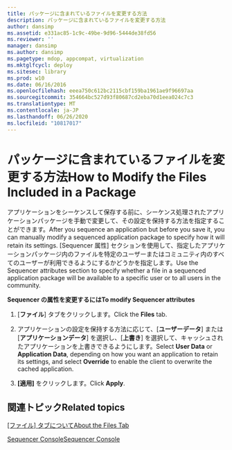 ```yaml
---
title: パッケージに含まれているファイルを変更する方法
description: パッケージに含まれているファイルを変更する方法
author: dansimp
ms.assetid: e331ac85-1c9c-49be-9d96-5444de38fd56
ms.reviewer: ''
manager: dansimp
ms.author: dansimp
ms.pagetype: mdop, appcompat, virtualization
ms.mktglfcycl: deploy
ms.sitesec: library
ms.prod: w10
ms.date: 06/16/2016
ms.openlocfilehash: eeea750c612bc2115cbf159ba1961ae9f96697aa
ms.sourcegitcommit: 354664bc527d93f80687cd2eba70d1eea024c7c3
ms.translationtype: MT
ms.contentlocale: ja-JP
ms.lasthandoff: 06/26/2020
ms.locfileid: "10817017"
---
```

# <span data-ttu-id="876c0-103">パッケージに含まれているファイルを変更する方法</span><span class="sxs-lookup"><span data-stu-id="876c0-103">How to Modify the Files Included in a Package</span></span>


<span data-ttu-id="876c0-104">アプリケーションをシーケンスして保存する前に、シーケンス処理されたアプリケーションパッケージを手動で変更して、その設定を保持する方法を指定することができます。</span><span class="sxs-lookup"><span data-stu-id="876c0-104">After you sequence an application but before you save it, you can manually modify a sequenced application package to specify how it will retain its settings.</span></span> <span data-ttu-id="876c0-105">[Sequencer 属性] セクションを使用して、指定したアプリケーションパッケージ内のファイルを特定のユーザーまたはコミュニティ内のすべてのユーザーが利用できるようにするかどうかを指定します。</span><span class="sxs-lookup"><span data-stu-id="876c0-105">Use the Sequencer attributes section to specify whether a file in a sequenced application package will be available to a specific user or to all users in the community.</span></span>

**<span data-ttu-id="876c0-106">Sequencer の属性を変更するには</span><span class="sxs-lookup"><span data-stu-id="876c0-106">To modify Sequencer attributes</span></span>**

1.  <span data-ttu-id="876c0-107">[**ファイル**] タブをクリックします。</span><span class="sxs-lookup"><span data-stu-id="876c0-107">Click the **Files** tab.</span></span>

2.  <span data-ttu-id="876c0-108">アプリケーションの設定を保持する方法に応じて、[**ユーザーデータ**] または [**アプリケーションデータ**] を選択し、[**上書き**] を選択して、キャッシュされたアプリケーションを上書きできるようにします。</span><span class="sxs-lookup"><span data-stu-id="876c0-108">Select **User Data** or **Application Data**, depending on how you want an application to retain its settings, and select **Override** to enable the client to overwrite the cached application.</span></span>

3.  <span data-ttu-id="876c0-109">**[適用]** をクリックします。</span><span class="sxs-lookup"><span data-stu-id="876c0-109">Click **Apply**.</span></span>

## <span data-ttu-id="876c0-110">関連トピック</span><span class="sxs-lookup"><span data-stu-id="876c0-110">Related topics</span></span>


[<span data-ttu-id="876c0-111">[ファイル] タブについて</span><span class="sxs-lookup"><span data-stu-id="876c0-111">About the Files Tab</span></span>](about-the-files-tab.md)

[<span data-ttu-id="876c0-112">Sequencer Console</span><span class="sxs-lookup"><span data-stu-id="876c0-112">Sequencer Console</span></span>](sequencer-console.md)

 

 





